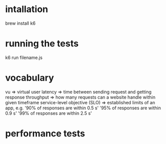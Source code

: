 # intallation

brew install k6

# running the tests

k6 run filename.js

# vocabulary

vu => virtual user
latency => time between sending request and getting response
throughput => how many requests can a website handle within given timeframe
service-level objective (SLO) => established limits of an app, e.g.
'90% of responses are within 0.5 s'
'95% of responses are within 0.9 s'
'99% of responses are within 2.5 s'

# performance tests
